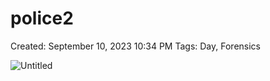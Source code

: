 # police2

Created: September 10, 2023 10:34 PM
Tags: Day, Forensics

![Untitled](police2%206c22e826ca894b5684f50e314c8c5da9/Untitled.png)